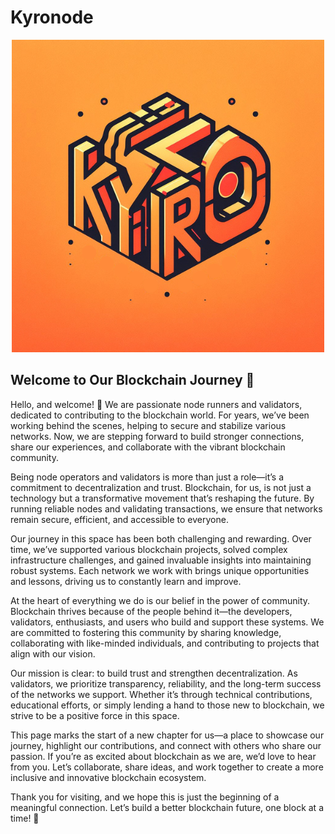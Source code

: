 # Kyronode
<p align="center">
  <img src="https://github.com/kyronode/Kyronode/blob/main/Kyronode.png" alt="Kyronode">
</p>

## **Welcome to Our Blockchain Journey 🚀**  

Hello, and welcome! 👋 We are passionate node runners and validators, dedicated to contributing to the blockchain world. For years, we’ve been working behind the scenes, helping to secure and stabilize various networks. Now, we are stepping forward to build stronger connections, share our experiences, and collaborate with the vibrant blockchain community.  

Being node operators and validators is more than just a role—it’s a commitment to decentralization and trust. Blockchain, for us, is not just a technology but a transformative movement that’s reshaping the future. By running reliable nodes and validating transactions, we ensure that networks remain secure, efficient, and accessible to everyone.  

Our journey in this space has been both challenging and rewarding. Over time, we’ve supported various blockchain projects, solved complex infrastructure challenges, and gained invaluable insights into maintaining robust systems. Each network we work with brings unique opportunities and lessons, driving us to constantly learn and improve.  

At the heart of everything we do is our belief in the power of community. Blockchain thrives because of the people behind it—the developers, validators, enthusiasts, and users who build and support these systems. We are committed to fostering this community by sharing knowledge, collaborating with like-minded individuals, and contributing to projects that align with our vision.  

Our mission is clear: to build trust and strengthen decentralization. As validators, we prioritize transparency, reliability, and the long-term success of the networks we support. Whether it’s through technical contributions, educational efforts, or simply lending a hand to those new to blockchain, we strive to be a positive force in this space.  

This page marks the start of a new chapter for us—a place to showcase our journey, highlight our contributions, and connect with others who share our passion. If you’re as excited about blockchain as we are, we’d love to hear from you. Let’s collaborate, share ideas, and work together to create a more inclusive and innovative blockchain ecosystem.  

Thank you for visiting, and we hope this is just the beginning of a meaningful connection. Let’s build a better blockchain future, one block at a time! 🌟  
